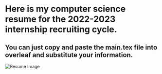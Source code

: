 # Here is my computer science resume for the 2022-2023 internship recruiting cycle. 

## You can just copy and paste the main.tex file into overleaf and substitute your information. 

![Resume Image](https://cdn.discordapp.com/attachments/819708434126995528/1038359143758700604/Screen_Shot_2022-11-05_at_2.47.17_AM.png)
